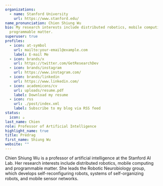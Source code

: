 ```yaml
---
organizations:
  - name: Stanford University
    url: https://www.stanford.edu/
name_pronunciation: Chien Shiung Wu
bio: My research interests include distributed robotics, mobile computing and
  programmable matter.
superuser: true
profiles:
  - icon: at-symbol
    url: mailto:your-email@example.com
    label: E-mail Me
  - icon: brands/x
    url: https://twitter.com/GetResearchDev
  - icon: brands/instagram
    url: https://www.instagram.com/
  - icon: brands/linkedin
    url: https://www.linkedin.com/
  - icon: academicons/cv
    url: uploads/resume.pdf
    label: Download my resume
  - icon: rss
    url: ./post/index.xml
    label: Subscribe to my blog via RSS feed
status:
  icon: ☕️
last_name: Chien
role: Professor of Artificial Intelligence
highlight_name: true
title: Predrag
first_name: Shiung Wu
website: ""
---
```


Chien Shiung Wu is a professor of artificial intelligence at the Stanford AI Lab. Her research interests include
distributed robotics, mobile computing and programmable matter. She leads the Robotic Neurobiology group, which develops
self-reconfiguring robots, systems of self-organizing robots, and mobile sensor networks.
